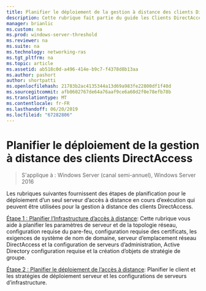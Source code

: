 ```yaml
---
title: Planifier le déploiement de la gestion à distance des clients DirectAccess
description: Cette rubrique fait partie du guide les Clients DirectAccess de gérer à distance dans Windows Server 2016.
manager: brianlic
ms.custom: na
ms.prod: windows-server-threshold
ms.reviewer: na
ms.suite: na
ms.technology: networking-ras
ms.tgt_pltfrm: na
ms.topic: article
ms.assetid: ab518c0d-a496-414e-b9c7-f4378d8b13aa
ms.author: pashort
author: shortpatti
ms.openlocfilehash: 21783b2ac4135344a13d69a983fe22800df1f40d
ms.sourcegitcommit: afb0602767de64a76aaf9ce6a60d2f0e78efb78b
ms.translationtype: MT
ms.contentlocale: fr-FR
ms.lasthandoff: 06/20/2019
ms.locfileid: "67282806"
---
```

# <a name="plan-deployment-for-remote-management-of-directaccess-clients"></a>Planifier le déploiement de la gestion à distance des clients DirectAccess

>S'applique à : Windows Server (canal semi-annuel), Windows Server 2016

Les rubriques suivantes fournissent des étapes de planification pour le déploiement d’un seul serveur d’accès à distance en cours d’exécution qui peuvent être utilisées pour la gestion à distance des clients DirectAccess.  
  
[Étape 1 : Planifier l’Infrastructure d’accès à distance](Step-1-Plan-the-Remote-Access-Infrastructure.md): Cette rubrique vous aide à planifier les paramètres de serveur et de la topologie réseau, configuration requise du pare-feu, configuration requise des certificats, les exigences de système de nom de domaine, serveur d’emplacement réseau DirectAccess et la configuration de serveurs d’administration, Active Directory configuration requise et la création d’objets de stratégie de groupe.  
  
[Étape 2 : Planifier le déploiement de l’accès à distance](Step-2-Plan-the-Remote-Access-Deployment.md): Planifier le client et les stratégies de déploiement serveur et les configurations de serveurs d’infrastructure.  

  


